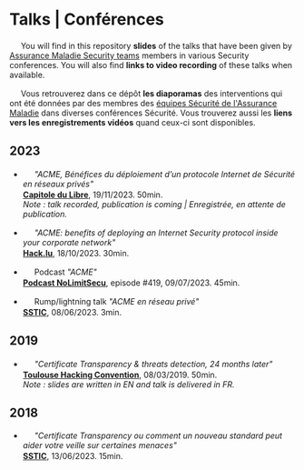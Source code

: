 # Talks | Conférences
<img src="https://icons.iconarchive.com/icons/wikipedia/flags/16/GB-United-Kingdom-Flag-icon.png" width="16" height="16"> You will find in this repository **slides** of the talks that have been given by [Assurance Maladie Security teams](https://assurancemaladiesec.github.io/en/) members in various Security conferences. You will also find **links to video recording** of these talks when available.

<img src="https://icons.iconarchive.com/icons/wikipedia/flags/16/FR-France-Flag-icon.png" width="16" height="16"> Vous retrouverez dans ce dépôt **les diaporamas** des interventions qui ont été données par des membres des [équipes Sécurité de l'Assurance Maladie](https://assurancemaladiesec.github.io/fr/) dans diverses conférences Sécurité. Vous trouverez aussi les **liens vers les enregistrements vidéos** quand ceux-ci sont disponibles.

## 2023
- <img src="https://icons.iconarchive.com/icons/wikipedia/flags/16/FR-France-Flag-icon.png" width="16" height="16"> _"ACME, Bénéfices du déploiement d’un protocole Internet de Sécurité en réseaux privés"_
<br> **[Capitole du Libre](https://cfp.capitoledulibre.org/cdl-2023/talk/GAU7KT/)**, 19/11/2023. 50min. <a href="https://github.com/AssuranceMaladieSec/talks/blob/main/talks/2023-11-Capitole_du_Libre-ACME-b%C3%A9n%C3%A9fices-du-d%C3%A9ploiement-dun-protocole-Internet-de-S%C3%A9curit%C3%A9-en-r%C3%A9seaux-priv%C3%A9s.pdf"><img src="https://icons.iconarchive.com/icons/alecive/flatwoken/16/Apps-Pdf-icon.png" width="16" height="16"></a>
<br> _Note : talk recorded, publication is coming | Enregistrée, en attente de publication._

- <img src="https://icons.iconarchive.com/icons/wikipedia/flags/16/GB-United-Kingdom-Flag-icon.png" width="16" height="16"> _"ACME: benefits of deploying an Internet Security protocol inside your corporate network"_
<br> **[Hack.lu](https://pretalx.com/hack-lu-2023/talk/Q9JHXM/)**, 18/10/2023. 30min. <a href="https://github.com/AssuranceMaladieSec/talks/blob/main/talks/2023-10-Hack_lu-ACME-benefits-of-deploying-an-Internet-protocol-in-private-network.pdf"><img src="https://icons.iconarchive.com/icons/alecive/flatwoken/16/Apps-Pdf-icon.png" width="16" height="16"></a> <a href="https://www.youtube.com/watch?v=odUvmS5lDm4"><img src="https://icons.iconarchive.com/icons/martz90/circle/16/video-camera-icon.png" width="16" height="16"></a>

- <img src="https://icons.iconarchive.com/icons/wikipedia/flags/16/FR-France-Flag-icon.png" width="16" height="16"> Podcast _"ACME"_
<br> **[Podcast NoLimitSecu](https://www.nolimitsecu.fr/acme/)**, episode #419, 09/07/2023. 45min. <a href="https://www.nolimitsecu.fr/wp-content/uploads/NoLimitSecu-419-ACME.mp3"><img src="https://icons.iconarchive.com/icons/papirus-team/papirus-apps/16/podcast-icon.png" width="16" height="16"></a>

- <img src="https://icons.iconarchive.com/icons/wikipedia/flags/16/FR-France-Flag-icon.png" width="16" height="16"> Rump/lightning talk _"ACME en réseau privé"_
  <br> **[SSTIC](https://www.sstic.org/2023/presentation/rumps_2023/)**, 08/06/2023. 3min. <a href="https://github.com/AssuranceMaladieSec/talks/blob/main/talks/2023-06-SSTIC-RUMP-ACME-en-r%C3%A9seau-priv%C3%A9.pdf"><img src="https://icons.iconarchive.com/icons/alecive/flatwoken/16/Apps-Pdf-icon.png" width="16" height="16"></a> <a href="https://static.sstic.org/rumps2023/SSTIC_2023-06-08_P12_RUMPS_03.mp4"><img src="https://icons.iconarchive.com/icons/martz90/circle/16/video-camera-icon.png" width="16" height="16"></a>

## 2019
- <img src="https://icons.iconarchive.com/icons/wikipedia/flags/16/FR-France-Flag-icon.png" width="16" height="16"> _"Certificate Transparency & threats detection, 24 months later"_
  <br> **[Toulouse Hacking Convention](https://19.thcon.fr/)**, 08/03/2019. 50min. <a href="https://github.com/AssuranceMaladieSec/talks/blob/main/talks/2019-03-CT-threats-monitoring-a-24-months-story.pdf"><img src="https://icons.iconarchive.com/icons/alecive/flatwoken/16/Apps-Pdf-icon.png" width="16" height="16"></a> <a href="https://youtu.be/rUOQE-2NG3Y?t=11486"><img src="https://icons.iconarchive.com/icons/martz90/circle/16/video-camera-icon.png" width="16" height="16"></a>
  <br>_Note : slides are written in EN and talk is delivered in FR._

## 2018
- <img src="https://icons.iconarchive.com/icons/wikipedia/flags/16/FR-France-Flag-icon.png" width="16" height="16"> _"Certificate Transparency ou comment un nouveau standard peut aider votre veille sur certaines menaces"_
  <br> **[SSTIC](https://www.sstic.org/2023/presentation/rumps_2023/)**, 13/06/2023. 15min. <a href="https://github.com/AssuranceMaladieSec/talks/blob/main/talks/2018-06-SSTIC-presentation-Certificate-Transparency.pdf"><img src="https://icons.iconarchive.com/icons/alecive/flatwoken/16/Apps-Pdf-icon.png" width="16" height="16"></a> <a href="https://static.sstic.org/videos2018/SSTIC_2018-06-13_P04.mp4"><img src="https://icons.iconarchive.com/icons/martz90/circle/16/video-camera-icon.png" width="16" height="16"></a>
